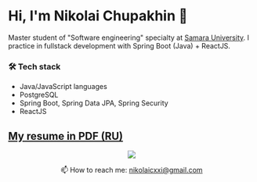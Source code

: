 # Hi, I'm Nikolai Chupakhin 👋
Master student of "Software engineering" specialty at <a href="https://ssau.ru/">Samara University</a>. I practice in fullstack development with Spring Boot (Java) + ReactJS. 

### 🛠 Tech stack
* Java/JavaScript languages
* PostgreSQL
* Spring Boot, Spring Data JPA, Spring Security
* ReactJS

<h2><a href="https://drive.google.com/file/d/1YIUcKIC2v-icLHeYbSTpTRRxKqngg3Y-/view?usp=sharing">My resume in PDF (RU)</a></h2>

<p align='center'>
   <!--<a href="https://www.linkedin.com/in/romankh3/">
       <img src="https://img.shields.io/badge/linkedin-%230077B5.svg?&style=for-the-badge&logo=linkedin&logoColor=white"/>
   </a>-->
   <a href="https://t.me/chupaniko">
       <img src="https://img.shields.io/badge/Telegram-2CA5E0?style=for-the-badge&logo=telegram&logoColor=white"/>
   </a>
</p>
<p align='center'>
   📫 How to reach me: <a href='mailto:nikolaicxxi@gmail.com'>nikolaicxxi@gmail.com</a>
</p>

<!--
**chupaniko/chupaniko** is a ✨ _special_ ✨ repository because its `README.md` (this file) appears on your GitHub profile.

Here are some ideas to get you started:

- 🔭 I’m currently working on ...
- 🌱 I’m currently learning ...
- 👯 I’m looking to collaborate on ...
- 🤔 I’m looking for help with ...
- 💬 Ask me about ...
- 📫 How to reach me: ...
- 😄 Pronouns: ...
- ⚡ Fun fact: ...
-->

